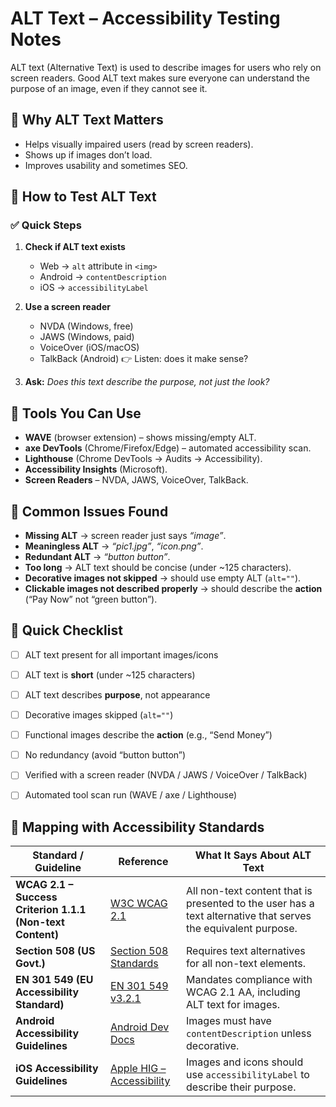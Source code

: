 # ALT Text – Accessibility Testing Notes

 ALT text (Alternative Text) is used to describe images for users who rely on screen readers. Good ALT text makes sure everyone can understand the purpose of an image, even if they cannot see it.

## 🔹 Why ALT Text Matters

* Helps visually impaired users (read by screen readers).
* Shows up if images don’t load.
* Improves usability and sometimes SEO.


## 🔹 How to Test ALT Text

### ✅ Quick Steps

1. **Check if ALT text exists**

   * Web → `alt` attribute in `<img>`
   * Android → `contentDescription`
   * iOS → `accessibilityLabel`

2. **Use a screen reader**

   * NVDA (Windows, free)
   * JAWS (Windows, paid)
   * VoiceOver (iOS/macOS)
   * TalkBack (Android)
     👉 Listen: does it make sense?

3. **Ask:** *Does this text describe the purpose, not just the look?*


## 🔹 Tools You Can Use

* **WAVE** (browser extension) – shows missing/empty ALT.
* **axe DevTools** (Chrome/Firefox/Edge) – automated accessibility scan.
* **Lighthouse** (Chrome DevTools → Audits → Accessibility).
* **Accessibility Insights** (Microsoft).
* **Screen Readers** – NVDA, JAWS, VoiceOver, TalkBack.

## 🔹 Common Issues Found

* **Missing ALT** → screen reader just says *“image”*.
* **Meaningless ALT** → *“pic1.jpg”*, *“icon.png”*.
* **Redundant ALT** → *“button button”*.
* **Too long** → ALT text should be concise (under \~125 characters).
* **Decorative images not skipped** → should use empty ALT (`alt=""`).
* **Clickable images not described properly** → should describe the **action** (“Pay Now” not “green button”).


## 🔹 Quick Checklist

* [ ] ALT text present for all important images/icons
* [ ] ALT text is **short** (under \~125 characters)
* [ ] ALT text describes **purpose**, not appearance
* [ ] Decorative images skipped (`alt=""`)
* [ ] Functional images describe the **action** (e.g., “Send Money”)
* [ ] No redundancy (avoid “button button”)
* [ ] Verified with a screen reader (NVDA / JAWS / VoiceOver / TalkBack)
* [ ] Automated tool scan run (WAVE / axe / Lighthouse)


## 🔹 Mapping with Accessibility Standards

| Standard / Guideline                                      | Reference                                                                                                                       | What It Says About ALT Text                                                                                   |
| --------------------------------------------------------- | ------------------------------------------------------------------------------------------------------------------------------- | ------------------------------------------------------------------------------------------------------------- |
| **WCAG 2.1 – Success Criterion 1.1.1 (Non-text Content)** | [W3C WCAG 2.1](https://www.w3.org/TR/WCAG21/#non-text-content)                                                                  | All non-text content that is presented to the user has a text alternative that serves the equivalent purpose. |
| **Section 508 (US Govt.)**                                | [Section 508 Standards](https://www.section508.gov/manage/laws-and-policies/)                                                   | Requires text alternatives for all non-text elements.                                                         |
| **EN 301 549 (EU Accessibility Standard)**                | [EN 301 549 v3.2.1](https://www.etsi.org/deliver/etsi_en/301500_301599/301549/03.02.01_60/en_301549v030201p.pdf)                | Mandates compliance with WCAG 2.1 AA, including ALT text for images.                                          |
| **Android Accessibility Guidelines**                      | [Android Dev Docs](https://developer.android.com/guide/topics/ui/accessibility)                                                 | Images must have `contentDescription` unless decorative.                                                      |
| **iOS Accessibility Guidelines**                          | [Apple HIG – Accessibility](https://developer.apple.com/design/human-interface-guidelines/accessibility/overview/introduction/) | Images and icons should use `accessibilityLabel` to describe their purpose.                                   |

